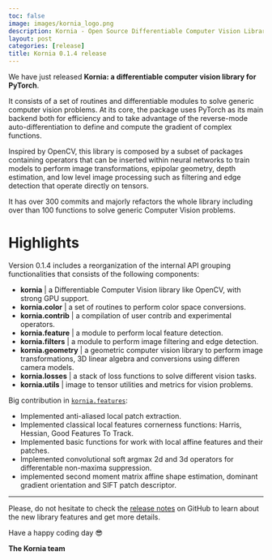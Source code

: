 ```yaml
---
toc: false
image: images/kornia_logo.png
description: Kornia - Open Source Differentiable Computer Vision Library for PyTorch.
layout: post
categories: [release]
title: Kornia 0.1.4 release
---
```


We have just released **Kornia: a differentiable computer vision library for PyTorch**.

It consists of a set of routines and differentiable modules to solve generic computer vision problems. At its core, the package uses PyTorch as its main backend both for efficiency and to take advantage of the reverse-mode auto-differentiation to define and compute the gradient of complex functions.

Inspired by OpenCV, this library is composed by a subset of packages containing operators that can be inserted within neural networks to train models to perform image transformations, epipolar geometry, depth estimation, and low level image processing such as filtering and edge detection that operate directly on tensors.

It has over 300 commits and majorly refactors the whole library including over than 100 functions to solve generic Computer Vision problems.

# Highlights

Version 0.1.4 includes a reorganization of the internal API grouping functionalities that consists of the following components:

- **kornia** | a Differentiable Computer Vision library like OpenCV, with strong GPU support.
- **kornia.color** | a set of routines to perform color space conversions.
- **kornia.contrib** | a compilation of user contrib and experimental operators.
- **kornia.feature** | a module to perform local feature detection.
- **kornia.filters** | a module to perform image filtering and edge detection.
- **kornia.geometry** | a geometric computer vision library to perform image transformations, 3D linear algebra and conversions using differen camera models.
- **kornia.losses** | a stack of loss functions to solve different vision tasks.
- **kornia.utils** | image to tensor utilities and metrics for vision problems.

Big contribution in [`kornia.features`](https://kornia.readthedocs.io/en/latest/feature.html):

- Implemented anti-aliased local patch extraction.
- Implemented classical local features cornerness functions: Harris, Hessian, Good Features To Track.
- Implemented basic functions for work with local affine features and their patches.
- Implemented convolutional soft argmax 2d and 3d operators for differentable non-maxima suppression.
- implemented second moment matrix affine shape estimation, dominant gradient orientation and SIFT patch descriptor.

-----

Please, do not hesitate to check the [release notes](https://github.com/kornia/kornia/releases/tag/v0.1.4) on GitHub to learn about the new library features and get more details. 

Have a happy coding day :sunglasses:

**The Kornia team**
